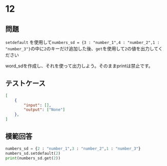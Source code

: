 # 12
## 問題

`setdefault` を使用して`numbers_sd = {3 : "number_1",4 : "number_2",1 : "number_3"}`の中に`2`のキーだけ追加した後、`get`を使用して`2`の値を出力してください

word_sdを作成し、それを使って出力しよう。そのままprintは禁止です。

## テストケース

```json
[
	{
		"input": [],
		"output": ["None"]
  	},
]
```

## 模範回答
```python
numbers_sd = {2 : "number_1",3 : "number_2",1 : "number_3"}
numbers_sd.setdefault(2)
print(numbers_sd.get(2))
```